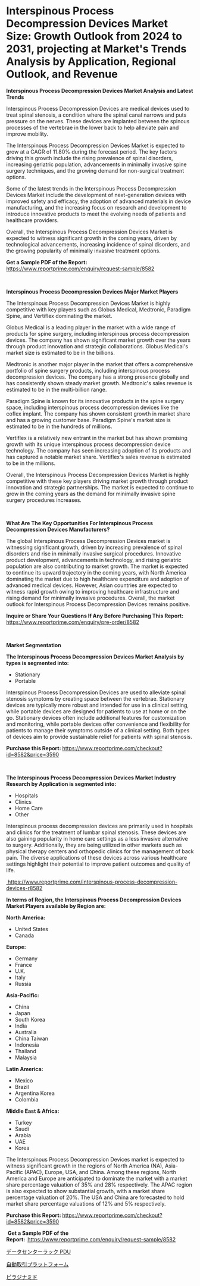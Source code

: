 <p><h1>Interspinous Process Decompression Devices Market Size: Growth Outlook from 2024 to 2031, projecting at Market's Trends Analysis by Application, Regional Outlook, and Revenue</h1></p><p><strong>Interspinous Process Decompression Devices Market Analysis and Latest Trends</strong></p>
<p><p>Interspinous Process Decompression Devices are medical devices used to treat spinal stenosis, a condition where the spinal canal narrows and puts pressure on the nerves. These devices are implanted between the spinous processes of the vertebrae in the lower back to help alleviate pain and improve mobility.</p><p>The Interspinous Process Decompression Devices Market is expected to grow at a CAGR of 11.80% during the forecast period. The key factors driving this growth include the rising prevalence of spinal disorders, increasing geriatric population, advancements in minimally invasive spine surgery techniques, and the growing demand for non-surgical treatment options.</p><p>Some of the latest trends in the Interspinous Process Decompression Devices Market include the development of next-generation devices with improved safety and efficacy, the adoption of advanced materials in device manufacturing, and the increasing focus on research and development to introduce innovative products to meet the evolving needs of patients and healthcare providers.</p><p>Overall, the Interspinous Process Decompression Devices Market is expected to witness significant growth in the coming years, driven by technological advancements, increasing incidence of spinal disorders, and the growing popularity of minimally invasive treatment options.</p></p>
<p><strong>Get a Sample PDF of the Report:&nbsp;</strong> <a href="https://www.reportprime.com/enquiry/request-sample/8582">https://www.reportprime.com/enquiry/request-sample/8582</a></p>
<p>&nbsp;</p>
<p><strong>Interspinous Process Decompression Devices Major Market Players</strong></p>
<p><p>The Interspinous Process Decompression Devices Market is highly competitive with key players such as Globus Medical, Medtronic, Paradigm Spine, and Vertiflex dominating the market. </p><p>Globus Medical is a leading player in the market with a wide range of products for spine surgery, including interspinous process decompression devices. The company has shown significant market growth over the years through product innovation and strategic collaborations. Globus Medical's market size is estimated to be in the billions.</p><p>Medtronic is another major player in the market that offers a comprehensive portfolio of spine surgery products, including interspinous process decompression devices. The company has a strong presence globally and has consistently shown steady market growth. Medtronic's sales revenue is estimated to be in the multi-billion range.</p><p>Paradigm Spine is known for its innovative products in the spine surgery space, including interspinous process decompression devices like the coflex implant. The company has shown consistent growth in market share and has a growing customer base. Paradigm Spine's market size is estimated to be in the hundreds of millions.</p><p>Vertiflex is a relatively new entrant in the market but has shown promising growth with its unique interspinous process decompression device technology. The company has seen increasing adoption of its products and has captured a notable market share. Vertiflex's sales revenue is estimated to be in the millions.</p><p>Overall, the Interspinous Process Decompression Devices Market is highly competitive with these key players driving market growth through product innovation and strategic partnerships. The market is expected to continue to grow in the coming years as the demand for minimally invasive spine surgery procedures increases.</p></p>
<p>&nbsp;</p>
<p><strong>What Are The Key Opportunities For Interspinous Process Decompression Devices Manufacturers?</strong></p>
<p><p>The global Interspinous Process Decompression Devices market is witnessing significant growth, driven by increasing prevalence of spinal disorders and rise in minimally invasive surgical procedures. Innovative product development, advancements in technology, and rising geriatric population are also contributing to market growth. The market is expected to continue its upward trajectory in the coming years, with North America dominating the market due to high healthcare expenditure and adoption of advanced medical devices. However, Asian countries are expected to witness rapid growth owing to improving healthcare infrastructure and rising demand for minimally invasive procedures. Overall, the market outlook for Interspinous Process Decompression Devices remains positive.</p></p>
<p><strong>Inquire or Share Your Questions If Any Before Purchasing This Report:</strong> <a href="https://www.reportprime.com/enquiry/pre-order/8582">https://www.reportprime.com/enquiry/pre-order/8582</a></p>
<p>&nbsp;</p>
<p><strong>Market Segmentation</strong></p>
<p><strong>The Interspinous Process Decompression Devices Market Analysis by types is segmented into:</strong></p>
<p><ul><li>Stationary</li><li>Portable</li></ul></p>
<p><p>Interspinous Process Decompression Devices are used to alleviate spinal stenosis symptoms by creating space between the vertebrae. Stationary devices are typically more robust and intended for use in a clinical setting, while portable devices are designed for patients to use at home or on the go. Stationary devices often include additional features for customization and monitoring, while portable devices offer convenience and flexibility for patients to manage their symptoms outside of a clinical setting. Both types of devices aim to provide sustainable relief for patients with spinal stenosis.</p></p>
<p><strong>Purchase this Report:&nbsp;</strong><a href="https://www.reportprime.com/checkout?id=8582&price=3590">https://www.reportprime.com/checkout?id=8582&price=3590</a></p>
<p>&nbsp;</p>
<p><strong>The Interspinous Process Decompression Devices Market Industry Research by Application is segmented into:</strong></p>
<p><ul><li>Hospitals</li><li>Clinics</li><li>Home Care</li><li>Other</li></ul></p>
<p><p>Interspinous process decompression devices are primarily used in hospitals and clinics for the treatment of lumbar spinal stenosis. These devices are also gaining popularity in home care settings as a less invasive alternative to surgery. Additionally, they are being utilized in other markets such as physical therapy centers and orthopedic clinics for the management of back pain. The diverse applications of these devices across various healthcare settings highlight their potential to improve patient outcomes and quality of life.</p></p>
<p><a href="https://www.reportprime.com/interspinous-process-decompression-devices-r8582">&nbsp;https://www.reportprime.com/interspinous-process-decompression-devices-r8582</a></p>
<p><strong>In terms of Region, the Interspinous Process Decompression Devices Market Players available by Region are:</strong></p>
<p>
    <p> <strong> North America: </strong>
        <ul>
            <li>United States</li>
            <li>Canada</li>
        </ul>
        </p> 
    <p> <strong> Europe: </strong>
        <ul>
            <li>Germany</li>
            <li>France</li>
            <li>U.K.</li>
            <li>Italy</li>
            <li>Russia</li>
        </ul>
        </p> 
    <p> <strong> Asia-Pacific: </strong>
        <ul>
            <li>China</li>
            <li>Japan</li>
            <li>South Korea</li>
            <li>India</li>
            <li>Australia</li>
            <li>China Taiwan</li>
            <li>Indonesia</li>
            <li>Thailand</li>
            <li>Malaysia</li>
        </ul>
        </p> 
    <p> <strong> Latin America: </strong>
        <ul>
            <li>Mexico</li>
            <li>Brazil</li>
            <li>Argentina Korea</li>
            <li>Colombia</li>
        </ul>
        </p> 
    <p> <strong> Middle East & Africa: </strong>
        <ul>
            <li>Turkey</li>
            <li>Saudi</li>
            <li>Arabia</li>
            <li>UAE</li>
            <li>Korea</li>
        </ul>
    </p>
    </p>
<p><p>The Interspinous Process Decompression Devices market is expected to witness significant growth in the regions of North America (NA), Asia-Pacific (APAC), Europe, USA, and China. Among these regions, North America and Europe are anticipated to dominate the market with a market share percentage valuation of 35% and 28% respectively. The APAC region is also expected to show substantial growth, with a market share percentage valuation of 20%. The USA and China are forecasted to hold market share percentage valuations of 12% and 5% respectively.</p></p>
<p><strong>Purchase this Report: </strong><a href="https://www.reportprime.com/checkout?id=8582&price=3590">https://www.reportprime.com/checkout?id=8582&price=3590</a></p>
<p>&nbsp;<strong>Get a Sample PDF of the Report:&nbsp;&nbsp;</strong><a href="https://www.reportprime.com/enquiry/request-sample/8582">https://www.reportprime.com/enquiry/request-sample/8582</a></p>
<p><strong></strong></p>
<p><p><a href="https://medium.com/@barrymundy88/%E6%AC%A1%E3%81%AE%E6%96%87%E7%AB%A0%E3%82%92%E6%97%A5%E6%9C%AC%E8%AA%9E%E3%81%AB%E7%BF%BB%E8%A8%B3%E3%81%97%E3%81%A6%E3%81%8F%E3%81%A0%E3%81%95%E3%81%84-%E3%83%87%E3%83%BC%E3%82%BF%E3%82%BB%E3%83%B3%E3%82%BF%E3%83%BC%E3%81%AE%E3%83%A9%E3%83%83%E3%82%AFpdu%E5%B8%82%E5%A0%B4%E8%A6%8F%E6%A8%A1-%E5%B8%82%E5%A0%B4%E5%B1%95%E6%9C%9B%E3%81%A8%E5%B8%82%E5%A0%B4%E4%BA%88%E6%B8%AC-2024%E5%B9%B4%E3%81%8B%E3%82%892031%E5%B9%B4-9cbeb4e66b43">データセンターラック PDU</a></p><p><a href="https://github.com/NikitaBruen/Market-Research-Report-List-1/blob/main/580322677447.md">自動取引プラットフォーム</a></p><p><a href="https://medium.com/@harmonybogan1944/%E3%83%94%E3%83%A9%E3%82%B8%E3%83%8A%E3%83%9F%E3%83%89%E5%B8%82%E5%A0%B4%E3%81%AE%E8%A6%8F%E6%A8%A1-cagr-%E3%83%88%E3%83%AC%E3%83%B3%E3%83%89-2024-2030-5314e07479b9">ピラジナミド</a></p></p>